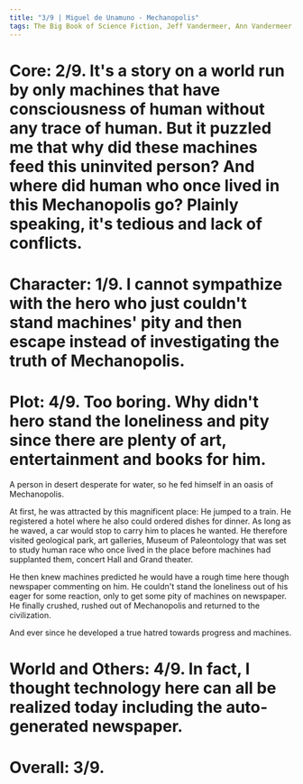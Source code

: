 ```yaml
---
title: "3/9 | Miguel de Unamuno - Mechanopolis"
tags: The Big Book of Science Fiction, Jeff Vandermeer, Ann Vandermeer, short story, novelette, science fiction, 1864-1936, 1913
---
```


# Core: 2/9. It's a story on a world run by only machines that have consciousness of human without any trace of human. But it puzzled me that why did these machines feed this uninvited person? And where did human who once lived in this Mechanopolis go? Plainly speaking, it's tedious and lack of conflicts.



# Character: 1/9. I cannot sympathize with the hero who just couldn't stand machines' pity and then escape instead of investigating the truth of Mechanopolis.


# Plot: 4/9. Too boring. Why didn't hero stand the loneliness and pity since there are plenty of art, entertainment and books for him.
A person in desert desperate for water, so he fed himself in an oasis of Mechanopolis. 

At first, he was attracted by this magnificent place: He jumped to a train. He registered a hotel where he also could ordered dishes for dinner. As long as he waved, a car would stop to carry him to places he wanted. He therefore visited geological park, art galleries, Museum of Paleontology that was set to study human race who once lived in the place before machines had supplanted them, concert Hall and Grand theater. 

He then knew machines predicted he would have a rough time here though newspaper commenting on him. He couldn't stand the loneliness out of his eager for some reaction, only to get some pity of machines on newspaper. He finally crushed, rushed out of Mechanopolis and returned to the civilization.

And ever since he developed a true hatred towards progress and machines.

# World and Others: 4/9. In fact, I thought technology here can all be realized today including the auto-generated newspaper.


# Overall: 3/9. 


